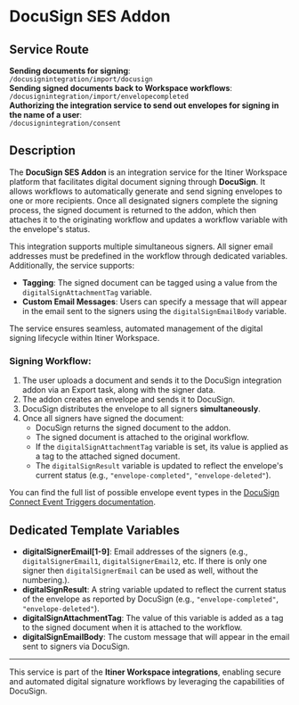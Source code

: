 # DocuSign SES Addon

## Service Route
**Sending documents for signing**:  
  `/docusignintegration/import/docusign`  
**Sending signed documents back to Workspace workflows**:  
  `/docusignintegration/import/envelopecompleted`  
**Authorizing the integration service to send out envelopes for signing in the name of a user**:  
  `/docusignintegration/consent`

## Description
The **DocuSign SES Addon** is an integration service for the Itiner Workspace platform that facilitates digital document signing through **DocuSign**. It allows workflows to automatically generate and send signing envelopes to one or more recipients. Once all designated signers complete the signing process, the signed document is returned to the addon, which then attaches it to the originating workflow and updates a workflow variable with the envelope's status.

This integration supports multiple simultaneous signers. All signer email addresses must be predefined in the workflow through dedicated variables. Additionally, the service supports:
- **Tagging**: The signed document can be tagged using a value from the `digitalSignAttachmentTag` variable.
- **Custom Email Messages**: Users can specify a message that will appear in the email sent to the signers using the `digitalSignEmailBody` variable.

The service ensures seamless, automated management of the digital signing lifecycle within Itiner Workspace.

### Signing Workflow:
1. The user uploads a document and sends it to the DocuSign integration addon via an Export task, along with the signer data.
2. The addon creates an envelope and sends it to DocuSign.
3. DocuSign distributes the envelope to all signers **simultaneously**.
4. Once all signers have signed the document:
   - DocuSign returns the signed document to the addon.
   - The signed document is attached to the original workflow.
   - If the `digitalSignAttachmentTag` variable is set, its value is applied as a tag to the attached signed document.
   - The `digitalSignResult` variable is updated to reflect the envelope's current status (e.g., `"envelope-completed"`, `"envelope-deleted"`).

You can find the full list of possible envelope event types in the [DocuSign Connect Event Triggers documentation](https://developers.docusign.com/platform/webhooks/connect/event-triggers/).

## Dedicated Template Variables
- **digitalSignerEmail[1-9]**: Email addresses of the signers (e.g., `digitalSignerEmail1`, `digitalSignerEmail2`, etc. If there is only one signer then `digitalSignerEmail` can be used as well, without the numbering.). 
- **digitalSignResult**: A string variable updated to reflect the current status of the envelope as reported by DocuSign (e.g., `"envelope-completed"`, `"envelope-deleted"`).
- **digitalSignAttachmentTag**: The value of this variable is added as a tag to the signed document when it is attached to the workflow.
- **digitalSignEmailBody**: The custom message that will appear in the email sent to signers via DocuSign.

---

This service is part of the **Itiner Workspace integrations**, enabling secure and automated digital signature workflows by leveraging the capabilities of DocuSign.
